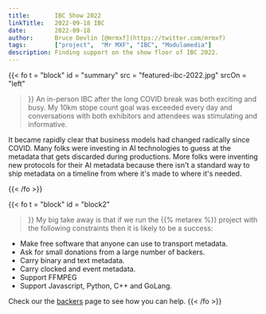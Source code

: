 ```yaml
---
title:       IBC Show 2022
linkTitle:   2022-09-18 IBC
date:        2022-09-18
author:      Bruce Devlin [@mrmxf](https://twitter.com/mrmxf)
tags:        ["project",  "Mr MXF", "IBC", "Modulamedia"]
description: Finding support on the show floor of IBC 2022.
---
```


{{< fo t = "block"
  id    = "summary"
  src   = "featured-ibc-2022.jpg"
  srcOn = "left"
>}}
An in-person IBC after the long COVID break was both exciting and busy. My 10km
stope count goal was exceeded every day and conversations with both exhibitors and attendees was stimulating and informative.

It became rapidly clear that business models had changed radically since COVID.
Many folks were investing in AI technologies to guess at the metadata that gets
discarded during productions. More folks were inventing new protocols for their
AI metadata because there isn't a standard way to ship metadata on a timeline
from where it's made to where it's needed.

{{< /fo >}}

{{< fo t = "block" 
  id    = "block2"
>}}
My big take away is that if we run the {{% metarex %}} project with the
following constraints then it is likely to be a success:

* Make free software that anyone can use to transport metadata.
* Ask for small donations from a large number of backers.
* Carry binary and text metadata.
* Carry clocked and event metadata.
* Support FFMPEG
* Support Javascript, Python, C++ and GoLang.

Check our the [backers] page to see how you can help.
{{< /fo >}}

[DPP]:         https://www.thedpp.com/events/leaders-briefing-2022
[NAB]:         /blog/2022/09/18/2022-09-18-ibc/
[IBC]:         /blog/2022/04/23/metarex-at-nab-2022-in-las-vegas/
[backers]:     /backers/